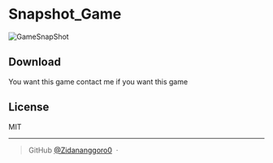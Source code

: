 # Snapshot_Game
 
 ![GameSnapShot](https://user-images.githubusercontent.com/52589583/229266018-ea86885d-711d-44c8-ac35-dfa5a1d67b36.PNG)
 
 ## Download

You want this game contact me if you want this game


## License

MIT

---

> GitHub [@Zidananggoro0](https://github.com/zidananggoro) &nbsp;&middot;&nbsp;


